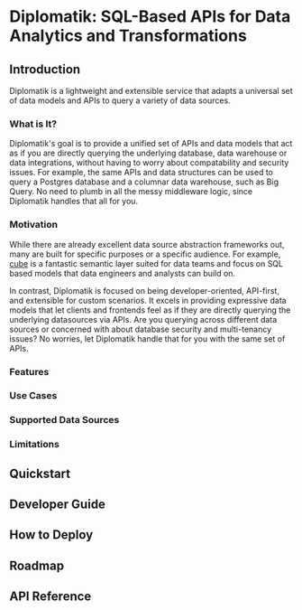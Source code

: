 # Diplomatik: SQL-Based APIs for Data Analytics and Transformations

## Introduction

Diplomatik is a lightweight and extensible service that adapts a universal set of data models and APIs to query a
variety of data sources.

### What is It?

Diplomatik's goal is to provide a unified set of APIs and data models that act as if you are directly querying the
underlying database, data warehouse or data integrations, without having to worry about compatability and security
issues. For example, the same APIs and data structures can be used to query a Postgres database and a columnar data
warehouse, such as Big Query. No need to plumb in all the messy middleware logic, since Diplomatik handles that all for
you.

### Motivation

While there are already excellent data source abstraction frameworks out, many are built for specific purposes or a
specific audience. For example, [cube](https://github.com/cube-js/cube) is a fantastic semantic layer suited for data
teams and focus on SQL based models that data engineers and analysts can build on.

In contrast, Diplomatik is focused on being developer-oriented, API-first, and extensible for custom scenarios. It
excels in providing expressive data models that let clients and frontends feel as if they are directly
querying the underlying datasources via APIs. Are you querying across different data sources or concerned with about
database security and multi-tenancy issues? No worries, let Diplomatik handle that for you with the same set of APIs.

### Features


### Use Cases


### Supported Data Sources


### Limitations

## Quickstart



## Developer Guide



## How to Deploy



## Roadmap


## API Reference






